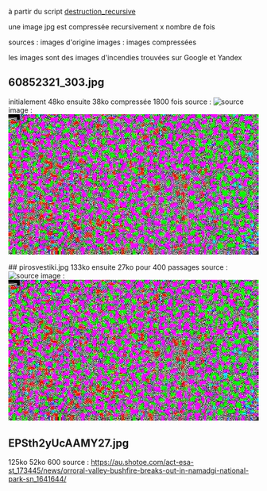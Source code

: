 à partir du script [destruction_recursive](https://github.com/RandomLab/smallFilePhoto/tree/main/destruction_recursive)

une image jpg est compressée recursivement x nombre de fois 

sources : images d'origine
images : images compressées

les images sont des images d'incendies trouvées sur Google et Yandex

## 60852321_303.jpg
initialement 48ko ensuite 38ko compressée 1800 fois
source : ![source](https://www1.wdr.de/nachrichten/ruhrgebiet/grossbrand-essener-innenstadt-106~_v-gseapremiumxl.jpg)
image : ![image](https://github.com/RandomLab/smallFilePhoto/blob/main/proposition_jeremie/images/60852321_303.jpg)

## pirosvestiki.jpg
133ko ensuite 27ko pour 400 passages
source : ![source](https://www.atechinc.net/wp-content/uploads/2019/12/Fire-Prevention-1536x1024.jpg)
image : ![image](https://github.com/RandomLab/smallFilePhoto/blob/main/proposition_jeremie/images/60852321_303.jpg)

## EPSth2yUcAAMY27.jpg
125ko 52ko 600
source : https://au.shotoe.com/act-esa-st_173445/news/orroral-valley-bushfire-breaks-out-in-namadgi-national-park-sn_1641644/


